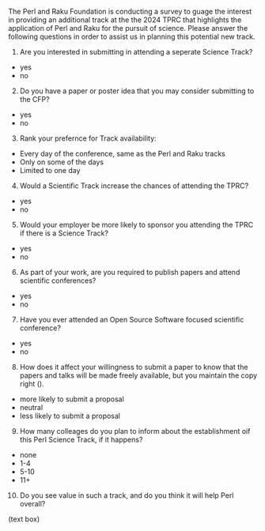 The Perl and Raku Foundation is conducting a survey to guage the interest in
providing an additional track at the the 2024 TPRC that highlights the
application of Perl and Raku for the pursuit of science. Please answer the
following questions in order to assist us in planning this potential new track.

1. Are you interested in submitting in attending a seperate Science Track?
 - yes
 - no

2. Do you have a paper or poster idea that you may consider submitting to the
CFP?
 
 - yes
 - no

3. Rank your prefernce for Track availability:
 
 - Every day of the conference, same as the Perl and Raku tracks
 - Only on some of the days
 - Limited to one day 
 
4. Would a Scientific Track increase the chances of attending the TPRC?
 
 - yes
 - no

5. Would your employer be more likely to sponsor you attending the TPRC if there
is a Science Track?
 
 - yes
 - no

6. As part of your work, are you required to publish papers and attend scientific
conferences?
 
 - yes
 - no

7. Have you ever attended an Open Source Software focused scientific conference?
 
 - yes
 - no

8. How does it affect your willingness to submit a paper to know that the papers
and talks will be made freely available, but you maintain the copy right (<link
to related OSS license>).
 
 - more likely to submit a proposal
 - neutral
 - less likely to submit a proposal

9. How many colleages do you plan to inform about the establishment oif this Perl
Science Track, if it happens?
 
 - none
 - 1-4
 - 5-10
 - 11+

10. Do you see value in such a track, and do you think it will help Perl overall?

(text box)
